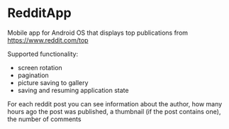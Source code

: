# RedditApp
Mobile app for Android OS that displays top publications from https://www.reddit.com/top

Supported functionality:
- screen rotation
- pagination
- picture saving to gallery
- saving and resuming application state

For each reddit post you can see information about the author, how many hours ago the post was published, a thumbnail (if the post contains one), the number of comments
